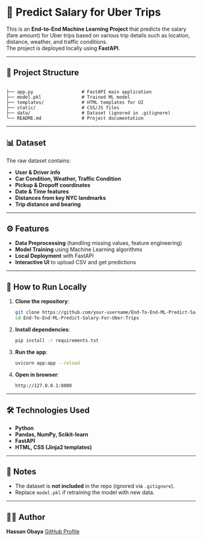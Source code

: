 # 🚖 Predict Salary for Uber Trips

This is an **End-to-End Machine Learning Project** that predicts the salary (fare amount) for Uber trips based on various trip details such as location, distance, weather, and traffic conditions.  
The project is deployed locally using **FastAPI**.

---

## 📂 Project Structure
```

├── app.py                  # FastAPI main application
├── model.pkl               # Trained ML model
├── templates/              # HTML templates for UI
├── static/                 # CSS/JS files
├── data/                   # Dataset (ignored in .gitignore)
└── README.md               # Project documentation

````

---

## 📊 Dataset
The raw dataset contains:
- **User & Driver info**
- **Car Condition, Weather, Traffic Condition**
- **Pickup & Dropoff coordinates**
- **Date & Time features**
- **Distances from key NYC landmarks**
- **Trip distance and bearing**

---

## ⚙️ Features
- **Data Preprocessing** (handling missing values, feature engineering)
- **Model Training** using Machine Learning algorithms
- **Local Deployment** with FastAPI
- **Interactive UI** to upload CSV and get predictions

---

## 🚀 How to Run Locally
1. **Clone the repository**:
   ```bash
   git clone https://github.com/your-username/End-To-End-ML-Predict-Salary-For-Uber-Trips.git
   cd End-To-End-ML-Predict-Salary-For-Uber-Trips
    ````

2. **Install dependencies**:

   ```bash
   pip install -r requirements.txt
   ```

3. **Run the app**:

   ```bash
   uvicorn app:app --reload
   ```

4. **Open in browser**:

   ```
   http://127.0.0.1:8000
   ```

---

## 🛠 Technologies Used

* **Python**
* **Pandas, NumPy, Scikit-learn**
* **FastAPI**
* **HTML, CSS (Jinja2 templates)**

---

## 📌 Notes

* The dataset is **not included** in the repo (ignored via `.gitignore`).
* Replace `model.pkl` if retraining the model with new data.

---

## 👨‍💻 Author

**Hassan Obaya**
[GitHub Profile](https://github.com/hassan-obaya)


